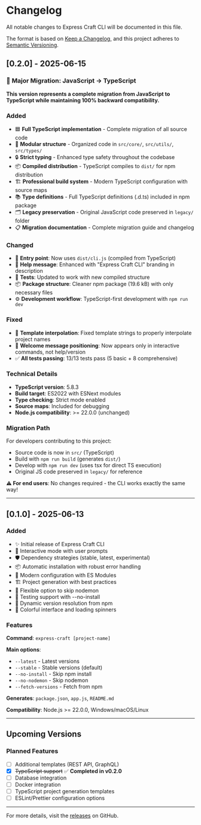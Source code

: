 # Changelog

All notable changes to Express Craft CLI will be documented in this file.

The format is based on [Keep a Changelog](https://keepachangelog.com/en/1.0.0/),
and this project adheres to [Semantic Versioning](https://semver.org/spec/v2.0.0.html).

## [0.2.0] - 2025-06-15

### 🔄 **Major Migration: JavaScript → TypeScript**

**This version represents a complete migration from JavaScript to TypeScript while maintaining 100% backward compatibility.**

### Added

- 🟦 **Full TypeScript implementation** - Complete migration of all source code
- 📁 **Modular structure** - Organized code in `src/core/`, `src/utils/`, `src/types/`
- 🔒 **Strict typing** - Enhanced type safety throughout the codebase
- 📦 **Compiled distribution** - TypeScript compiles to `dist/` for npm distribution
- 🏗️ **Professional build system** - Modern TypeScript configuration with source maps
- 📚 **Type definitions** - Full TypeScript definitions (.d.ts) included in npm package
- 🗂️ **Legacy preservation** - Original JavaScript code preserved in `legacy/` folder
- 📋 **Migration documentation** - Complete migration guide and changelog

### Changed

- 🔧 **Entry point**: Now uses `dist/cli.js` (compiled from TypeScript)
- 📝 **Help message**: Enhanced with "Express Craft CLI" branding in description
- 🧪 **Tests**: Updated to work with new compiled structure
- 📦 **Package structure**: Cleaner npm package (19.6 kB) with only necessary files
- ⚙️ **Development workflow**: TypeScript-first development with `npm run dev`

### Fixed

- 🐛 **Template interpolation**: Fixed template strings to properly interpolate project names
- 🎨 **Welcome message positioning**: Now appears only in interactive commands, not help/version
- ✅ **All tests passing**: 13/13 tests pass (5 basic + 8 comprehensive)

### Technical Details

- **TypeScript version**: 5.8.3
- **Build target**: ES2022 with ESNext modules
- **Type checking**: Strict mode enabled
- **Source maps**: Included for debugging
- **Node.js compatibility**: >= 22.0.0 (unchanged)

### Migration Path

For developers contributing to this project:

- Source code is now in `src/` (TypeScript)
- Build with `npm run build` (generates `dist/`)
- Develop with `npm run dev` (uses tsx for direct TS execution)
- Original JS code preserved in `legacy/` for reference

**⚠️ For end users**: No changes required - the CLI works exactly the same way!

---

## [0.1.0] - 2025-06-13

### Added

- ✨ Initial release of Express Craft CLI
- 🚀 Interactive mode with user prompts
- 🛡️ Dependency strategies (stable, latest, experimental)
- 📦 Automatic installation with robust error handling
- 🔧 Modern configuration with ES Modules
- 🏗️ Project generation with best practices
- 🚫 Flexible option to skip nodemon
- 🧪 Testing support with --no-install
- 📡 Dynamic version resolution from npm
- 🎨 Colorful interface and loading spinners

### Features

**Command**: `express-craft [project-name]`

**Main options**:

- `--latest` - Latest versions
- `--stable` - Stable versions (default)
- `--no-install` - Skip npm install
- `--no-nodemon` - Skip nodemon
- `--fetch-versions` - Fetch from npm

**Generates**: `package.json`, `app.js`, `README.md`

**Compatibility**: Node.js >= 22.0.0, Windows/macOS/Linux

---

## Upcoming Versions

### Planned Features

- [ ] Additional templates (REST API, GraphQL)
- [x] ~~TypeScript support~~ ✅ **Completed in v0.2.0**
- [ ] Database integration
- [ ] Docker integration
- [ ] TypeScript project generation templates
- [ ] ESLint/Prettier configuration options

---

For more details, visit the [releases](https://github.com/Adan-Perez/express-craft-cli/releases) on GitHub.
